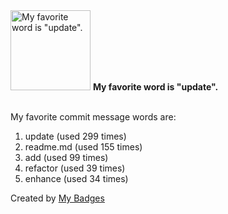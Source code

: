 <img src="https://my-badges.github.io/my-badges/favorite-word.png" alt="My favorite word is &quot;update&quot;." title="My favorite word is &quot;update&quot;." width="128">
<strong>My favorite word is &quot;update&quot;.</strong>
<br><br>

My favorite commit message words are:

1. update (used 299 times)
2. readme.md (used 155 times)
3. add (used 99 times)
4. refactor (used 39 times)
5. enhance (used 34 times)


Created by <a href="https://github.com/my-badges/my-badges">My Badges</a>